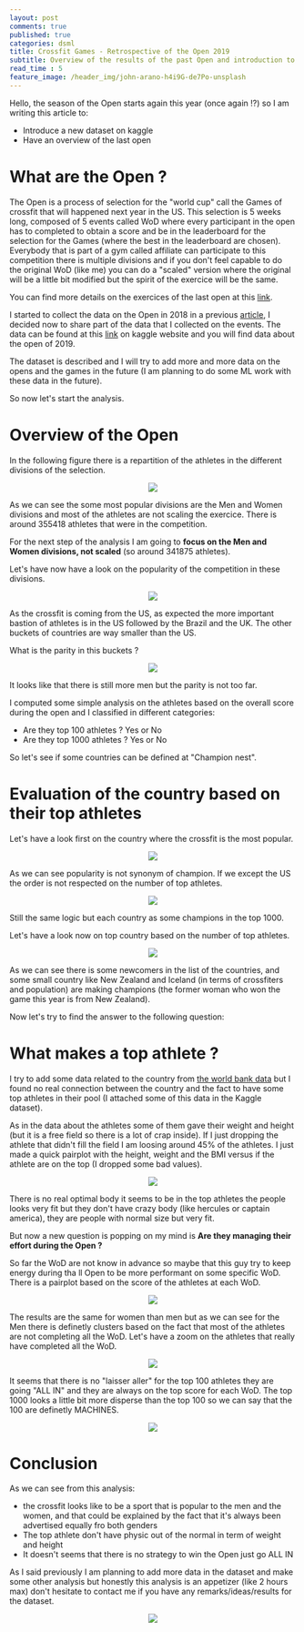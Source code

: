 ```yaml
---
layout: post
comments: true
published: true
categories: dsml
title: Crossfit Games - Retrospective of the Open 2019
subtitle: Overview of the results of the past Open and introduction to a new Kaggle dataset
read_time : 5
feature_image: /header_img/john-arano-h4i9G-de7Po-unsplash
---
```


Hello, the season of the Open starts again this year (once again !?) so I am writing this article to:
* Introduce a new dataset on kaggle
* Have an overview of the last open

# What are the Open ?

The Open is a process of selection for the "world cup" call the Games of crossfit that will happened next year in the US. This selection is 5 weeks long, composed of 5 events called WoD where every participant in the open has to completed to obtain a score and be in the leaderboard for the selection for the Games (where the best in the leaderboard are chosen). Everybody that is part of a gym called affiliate can participate to this competition there is multiple divisions and if you don't feel capable to do the original WoD (like me) you can do a "scaled" version where the original will be a little bit modified but the spirit of the exercice will be the same.

You can find more details on the exercices of the last open at this [link](https://games.crossfit.com/workouts/open/2019).

I started to collect the data on the Open in 2018 in a previous [article](http://the-odd-dataguy.com/crossfitopen), I decided now to share part of the data that I collected on the events. The data can be found at this [link](https://www.kaggle.com/jeanmidev/crossfit-games) on kaggle website and you will find data about the open of 2019.

The dataset is described and I will try to add more and more data on the opens and the games in the future (I am planning to do some ML work with these data in the future).

So now let's start the analysis.

# Overview of the Open

In the following figure there is a repartition of the athletes in the different divisions of the selection.

<center>
<img src="{{ site.baseurl }}/img/posts/crossfitopen2019/opens_cntparticipant_per_division.png" />
</center>

As we can see the some most popular divisions are the Men and Women divisions and most of the athletes are not scaling the exercice. There is around 355418 athletes that were in the competition.

For the next step of the analysis I am going to **focus on the Men and Women divisions, not scaled** (so around 341875 athletes).

Let's have now have a look on the popularity of the competition in these divisions.

<center>
<img src="{{ site.baseurl }}/img/posts/crossfitopen2019/opens_cntparticipant_per_country.png" />
</center>

As the crossfit is coming from the US, as expected the more important bastion of athletes is in the US followed by the Brazil and the UK. The other buckets of countries are way smaller than the US.

What is the parity in this buckets ?

<center>
<img src="{{ site.baseurl }}/img/posts/crossfitopen2019/opens_cntparticipant_per_country_2.png" />
</center>

It looks like that there is still more men but the parity is not too far.

I computed some simple analysis on the athletes based on the overall score during the open and I classified in different categories:
* Are they top 100 athletes ? Yes or No
* Are they top 1000 athletes ? Yes or No

So let's see if some countries can be defined at "Champion nest".

# Evaluation of the country based on their top athletes

Let's have a look first on the country where the crossfit is the most popular.

<center>
<img src="{{ site.baseurl }}/img/posts/crossfitopen2019/opens_top100_per_country_2.png" />
</center>

As we can see popularity is not synonym of champion. If we except the US the order is not respected on the number of top athletes.

<center>
<img src="{{ site.baseurl }}/img/posts/crossfitopen2019/opens_top1000_per_country_2.png" />
</center>

Still the same logic but each country as some champions in the top 1000.

Let's have a look now on top country based on the number of top athletes.

<center>
<img src="{{ site.baseurl }}/img/posts/crossfitopen2019/opens_top100_per_country_3.png" />
</center>

As we can see there is some newcomers in the list of the countries, and some small country like New Zealand and Iceland (in terms of crossfiters and population) are making champions (the former woman who won the game this year is from New Zealand).

Now let's try to find the answer to the following question:

# What makes a top athlete ?

I try to add some data related to the country from [the world bank data](https://data.worldbank.org/) but I found no real connection between the country and the fact to have some top athletes in their pool (I attached some of this data in the Kaggle dataset).

As in the data about the athletes some of them gave their weight and height (but it is a free field so there is a lot of crap inside). If I just dropping the athlete that didn't fill the field I am loosing around 45% of the athletes. I just made a quick pairplot with the height, weight and the BMI versus if the athlete are on the top (I dropped some bad values).

<center>
<img src="{{ site.baseurl }}/img/posts/crossfitopen2019/pairplot_opens_topathlete_Men_form.png" />
</center>

There is no real optimal body it seems to be in the top athletes the people looks very fit but they don't have crazy body (like hercules or captain america), they are people with normal size but very fit.

But now a new question is popping on my mind is **Are they managing their effort during the Open ?**

So far the WoD are not know in advance so maybe that this guy try to keep energy during tha ll Open to be more performant on some specific WoD. There is a pairplot based on the score of the athletes at each WoD.

<center>
<img src="{{ site.baseurl }}/img/posts/crossfitopen2019/pairplot_opens_topathlete_Men_wod.png" />
</center>

The results are the same for women than men but as we can see for the Men there is definetly clusters based on the fact that most of the athletes are not completing all the WoD. Let's have a zoom on the athletes that really have completed all the WoD.

<center>
<img src="{{ site.baseurl }}/img/posts/crossfitopen2019/pairplot_opens_topathlete_Men_wodsuperzoom.png" />
</center>

It seems that there is no "laisser aller" for the top 100 athletes they are going "ALL IN" and they are always on the top score for each WoD. The top 1000 looks a little bit more disperse than the top 100 so we can say that the 100 are definetly MACHINES.

<center>
<img src="https://media.giphy.com/media/qNj41KxhsoiQ0/giphy.gif" />
</center>


# Conclusion

As we can see from this analysis:
* the crossfit looks like to be a sport that is popular to the men and the women, and that could be explained by the fact that it's always been advertised equally fro both genders
* The top athlete don't have physic out of the normal in term of weight and height
* It doesn't seems that there is no strategy to win the Open just go ALL IN

As I said previously I am planning to add more data in the dataset and make some other analysis but honestly this analysis is an appetizer (like 2 hours max) don't hesitate to contact me if you have any remarks/ideas/results for the dataset.

<center>
<img src="https://media.giphy.com/media/3o6ZsYzuLyRfSGX4f6/giphy.gif" />
</center>
